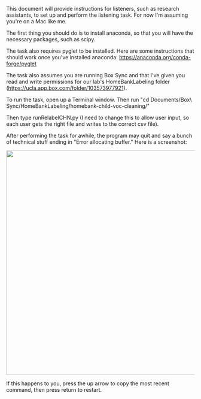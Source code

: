 This document will provide instructions for listeners, such as research assistants, to set up and perform the listening task. For now I'm assuming you're on a Mac like me.

The first thing you should do is to install anaconda, so that you will have the necessary packages, such as scipy.

The task also requires pyglet to be installed. Here are some instructions that should work once you've installed anaconda: https://anaconda.org/conda-forge/pyglet

The task also assumes you are running Box Sync and that I've given you read and write permissions for our lab's HomeBankLabeling folder (https://ucla.app.box.com/folder/103573977921).

To run the task, open up a Terminal window. Then run "cd Documents/Box\ Sync/HomeBankLabeling/homebank-child-voc-cleaning/"

Then type runRelabelCHN.py (I need to change this to allow user input, so each user gets the right file and writes to the correct csv file).

After performing the task for awhile, the program may quit and say a bunch of technical stuff ending in "Error allocating buffer." Here is a screenshot:

<image src="https://github.com/AnneSWarlaumont/homeank-child-voc-cleaning/blob/master/screenshot-of-buffer-error.png" width="600">
  
If this happens to you, press the up arrow to copy the most recent command, then press return to restart.
